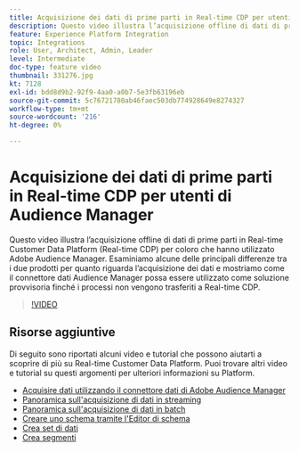 ```yaml
---
title: Acquisizione dei dati di prime parti in Real-time CDP per utenti di Audience Manager
description: Questo video illustra l’acquisizione offline di dati di prime parti in Real-time Customer Data Platform (Real-time CDP) per coloro che hanno utilizzato Adobe Audience Manager. Esaminiamo alcune delle principali differenze tra i due prodotti per quanto riguarda l’acquisizione dei dati e mostriamo come il connettore dati Audience Manager possa essere utilizzato come soluzione provvisoria finché i processi non vengono trasferiti a Real-time CDP.
feature: Experience Platform Integration
topic: Integrations
role: User, Architect, Admin, Leader
level: Intermediate
doc-type: feature video
thumbnail: 331276.jpg
kt: 7128
exl-id: bdd8d9b2-92f9-4aa0-a0b7-5e3fb63196eb
source-git-commit: 5c76721780ab46faec503db774928649e8274327
workflow-type: tm+mt
source-wordcount: '216'
ht-degree: 0%

---
```


# Acquisizione dei dati di prime parti in Real-time CDP per utenti di Audience Manager

Questo video illustra l’acquisizione offline di dati di prime parti in Real-time Customer Data Platform (Real-time CDP) per coloro che hanno utilizzato Adobe Audience Manager. Esaminiamo alcune delle principali differenze tra i due prodotti per quanto riguarda l’acquisizione dei dati e mostriamo come il connettore dati Audience Manager possa essere utilizzato come soluzione provvisoria finché i processi non vengono trasferiti a Real-time CDP.


>[!VIDEO](https://video.tv.adobe.com/v/346991/?quality=12&learn=on&captions=ita)

## Risorse aggiuntive

Di seguito sono riportati alcuni video e tutorial che possono aiutarti a scoprire di più su Real-time Customer Data Platform. Puoi trovare altri video e tutorial su questi argomenti per ulteriori informazioni su Platform.

* [Acquisire dati utilizzando il connettore dati di Adobe Audience Manager](https://experienceleague.adobe.com/docs/platform-learn/tutorials/sources/ingest-data-from-aam.html?lang=it#sources)
* [Panoramica sull&#39;acquisizione di dati in streaming](https://experienceleague.adobe.com/docs/platform-learn/tutorials/data-ingestion/understanding-streaming-ingestion.html?lang=it#data-ingestion)
* [Panoramica sull&#39;acquisizione di dati in batch](https://experienceleague.adobe.com/docs/platform-learn/tutorials/data-ingestion/batch-ingestion-overview.html?lang=it#data-ingestion)
* [Creare uno schema tramite l&#39;Editor di schema](https://experienceleague.adobe.com/docs/experience-platform/xdm/tutorials/create-schema-ui.html?lang=it#getting-started)
* [Crea set di dati](https://experienceleague.adobe.com/docs/platform-learn/getting-started-for-data-architects-and-data-engineers/create-datasets.html?lang=it#permissions-required)
* [Crea segmenti](https://experienceleague.adobe.com/docs/platform-learn/tutorials/segments/create-segments.html?lang=it#segments)
